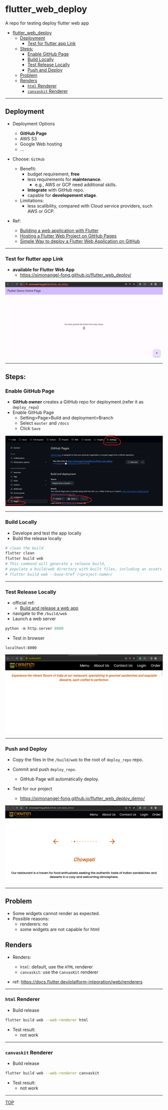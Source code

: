 # flutter_web_deploy

A repo for testing deploy flutter web app

- [flutter\_web\_deploy](#flutter_web_deploy)
  - [Deployment](#deployment)
    - [Test for flutter app Link](#test-for-flutter-app-link)
  - [Steps:](#steps)
    - [Enable GitHub Page](#enable-github-page)
    - [Build Locally](#build-locally)
    - [Test Release Locally](#test-release-locally)
    - [Push and Deploy](#push-and-deploy)
  - [Problem](#problem)
  - [Renders](#renders)
    - [`html` Renderer](#html-renderer)
    - [`canvaskit` Renderer](#canvaskit-renderer)

---

## Deployment

- Deployment Options

  - **GitHub Page**
  - AWS S3
  - Google Web hosting
  - ...

- Choose: `GitHub`

  - Benefit:
    - budget requirement, **free**
    - less requirements for **maintenance**.
      - e.g., AWS or GCP need additional skills.
    - **Integrate** with GitHub repo.
    - capable for **developement stage**.
  - Limitations:
    - less scalibility, compared with Cloud service providers, such AWS or GCP.

- Ref:

  - [Building a web application with Flutter](https://docs.flutter.dev/platform-integration/web/building)
  - [Hosting a Flutter Web Project on GitHub Pages](https://medium.com/@aravinthc18/hosting-a-flutter-web-project-on-github-pages-473474bd0c6f)
  - [Simple Way to deploy a Flutter Web Application on GitHub](https://flutterawesome.com/simple-way-to-deploy-a-flutter-web-application-on-github/)

---

### Test for flutter app Link

- **available for Flutter Web App**
  - https://simonangel-fong.github.io/flutter_web_deploy/

![GitHub Page](./pic/github_page02.png)

---

## Steps:

### Enable GitHub Page

- **GitHub owner** creates a GitHub repo for deployment.(refer it as `deploy_repo`)
- Enable GitHub Page
  - Setting>Page>Build and deployment>Branch
  - Select `master` and `/docs`
  - Click `Save`

![GitHub Page](./pic/github_page01.png)

---

### Build Locally

- Develope and test the app locally
- Build the release locally

```sh
# clean the build
flutter clean
flutter build web
# This command will generate a release build,
# populate a build/web directory with built files, including an assets directory, which need to be served together.
# flutter build web --base-href /<project-name>/
```

---

### Test Release Locally

- official ref:
  - [Build and release a web app](https://docs.flutter.dev/deployment/web#deploying-to-the-web)
- navigate to the `/build/web`
- Launch a web server

```py
python -m http.server 8000
```

- Test in browser

```text
localhost:8000
```

![local_server01](./pic/local_server01.png)

---

### Push and Deploy

- Copy the files in the `/build/web` to the root of `deploy_repo` repo.
- Commit and push `deploy_repo`.

  - GitHub Page will automatically deploy.

- Test for our project
  - https://simonangel-fong.github.io/flutter_web_deploy_demo/

![GitHub Page](./pic/github_page03.png)

---

## Problem

- Some widgets cannot render as expected.
- Possible reasons:
  - renderers: no
  - some widgets are not capable for html

## Renders

- Renders:

  - `html`: default, use the `HTML` renderer
  - `canvaskit`: use the `CanvasKit` renderer

- ref: https://docs.flutter.dev/platform-integration/web/renderers

---

### `html` Renderer

- Build release

```sh
flutter build web --web-renderer html
```

- Test result:
  - not work

---

### `canvaskit` Renderer

- Build release

```sh
flutter build web --web-renderer canvaskit
```

- Test result:
  - not work

---

[TOP](#flutter_web_deploy)
